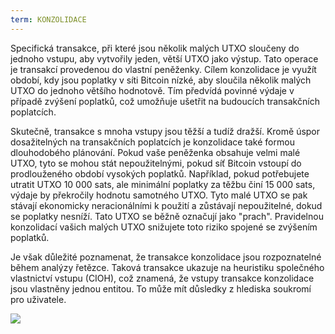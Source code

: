 ```yaml
---
term: KONZOLIDACE
---
```


Specifická transakce, při které jsou několik malých UTXO sloučeny do jednoho vstupu, aby vytvořily jeden, větší UTXO jako výstup. Tato operace je transakcí provedenou do vlastní peněženky. Cílem konzolidace je využít období, kdy jsou poplatky v síti Bitcoin nízké, aby sloučila několik malých UTXO do jednoho většího hodnotově. Tím předvídá povinné výdaje v případě zvýšení poplatků, což umožňuje ušetřit na budoucích transakčních poplatcích.

Skutečně, transakce s mnoha vstupy jsou těžší a tudíž dražší. Kromě úspor dosažitelných na transakčních poplatcích je konzolidace také formou dlouhodobého plánování. Pokud vaše peněženka obsahuje velmi malé UTXO, tyto se mohou stát nepoužitelnými, pokud síť Bitcoin vstoupí do prodlouženého období vysokých poplatků. Například, pokud potřebujete utratit UTXO 10 000 sats, ale minimální poplatky za těžbu činí 15 000 sats, výdaje by překročily hodnotu samotného UTXO. Tyto malé UTXO se pak stávají ekonomicky neracionálními k použití a zůstávají nepoužitelné, dokud se poplatky nesníží. Tato UTXO se běžně označují jako "prach". Pravidelnou konzolidací vašich malých UTXO snižujete toto riziko spojené se zvýšením poplatků.

Je však důležité poznamenat, že transakce konzolidace jsou rozpoznatelné během analýzy řetězce. Taková transakce ukazuje na heuristiku společného vlastnictví vstupu (CIOH), což znamená, že vstupy transakce konzolidace jsou vlastněny jednou entitou. To může mít důsledky z hlediska soukromí pro uživatele.

![](../../dictionnaire/assets/7.png)